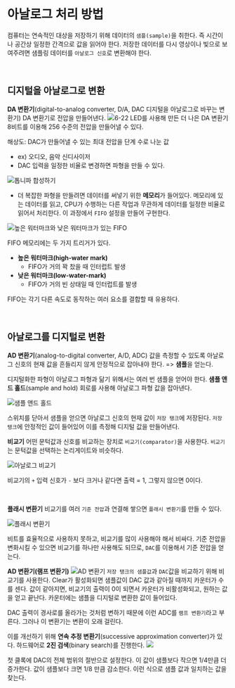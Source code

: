 # 아날로그 처리 방법

컴퓨터는 연속적인 대상을 저장하기 위해 데이터의 `샘플(sample)`을 취한다. 즉 시간이나 공간상 일정한 간격으로 값을 읽어야 한다. 저장한 데이터를 다시 영상이나 빛으로 보여주려면 샘플링 데이터를 `아날로그 신호`로 변환해야 한다.

<br />

## 디지털을 아날로그로 변환

**DA 변환기**(digital-to-analog converter, D/A, DAC 디지털을 아날로그로 바꾸는 변환기)
DA 변환기로 전압을 만들어낸다.
![6-22 LED를 사용해 만든 더 나은 DA 변환기](https://cdn.discordapp.com/attachments/879215554379018243/990298835857317908/unknown.png)
8비트를 이용해 256 수준의 전압을 만들어낼 수 있다.

해상도: DAC가 만들어낼 수 있는 최대 전압을 단계 수로 나눈 값

- ex) 오디오, 음악 신디사이저
- DAC 입력을 일정한 비율로 변경하면 파형을 만들 수 있다.

![톱니파 합성하기](https://cdn.discordapp.com/attachments/879215554379018243/990296465047957544/IMG_9722.jpg)

- 더 복잡한 파형을 만들려면 데이터를 써넣기 위한 **메모리**가 들어있다.
  메모리에 있는 데이터를 읽고, CPU가 수행하는 다른 작업과 무관하게 데이터를 일정한 비율로 읽어서 처리한다. 이 과정에서 `FIFO` 설정을 만들어 구현한다.

![높은 워터마크와 낮은 워터마크가 있는 FIFO](https://media.discordapp.net/attachments/879215554379018243/990296461797388318/IMG_9722.jpg?width=781&height=226)

FIFO 메모리에는 두 가지 트리거가 있다.

- **높은 워터마크(high-water mark)**
  - FIFO가 거의 꽉 찼을 때 인터럽트 발생
- **낮은 워터마크(low-water-mark)**
  - FIFO가 거의 빈 상태일 때 인터럽트를 발생

FIFO는 각기 다른 속도로 동작하는 여러 요소를 결합할 때 유용하다.

<br />

## 아날로그를 디지털로 변환

**AD 변환기**(analog-to-digital converter, A/D, ADC)
값을 측정할 수 있도록 아날로그 신호의 현재 값을 흔들리지 않게 안정적으로 잡아내야 한다. => **샘플**을 얻는다.

디지털화한 파형이 아날로그 파형과 닮기 위해서는 여러 번 샘플을 얻어야 한다. **샘플 앤드 홀드**(sample and hold) 회로를 사용해 아날로그 파형 값을 잡아낸다.

![샘플 앤드 홀드](https://cdn.discordapp.com/attachments/879215554379018243/990296920595521556/unknown.png)

스위치를 닫아서 샘플을 얻으면 아날로그 신호의 현재 값이 `저장 탱크`에 저장된다. `저장 탱크`에 안정적인 값이 들어있어 이를 측정해 디지털 값을 만들어낸다.
<br />

**비교기**
어떤 문턱값과 신호를 비교하는 장치로 `비교기(comparator)`을 사용한다. `비교기`는 문턱값을 선택하는 논리게이트와 비슷하다.

![아날로그 비교기](https://cdn.discordapp.com/attachments/879215554379018243/990299600046940242/unknown.png)

비교기의 `+` 입력 신호가 `-` 보다 크거나 같다면 출력 = 1, 그렇지 않으면 0이다.

<br />

**플래시 변환기**
비교기를 여러 `기준 전압`과 연결해 쌓으면 `플래시 변환기`를 만들 수 있다.

![플래시 변환기](https://media.discordapp.net/attachments/879215554379018243/990296461893853214/IMG_9724.jpg?width=496&height=495)

비트를 효율적으로 사용하지 못하고, 비교기를 많이 사용해야 해서 비싸다.
기준 전압을 변화시킬 수 있으면 비교기를 하나만 사용해도 되므로, `DAC`를 이용해서 기준 전압을 얻는다.

**AD 변환기(램프 변환기)**
![AD 변환기](https://cdn.discordapp.com/attachments/879215554379018243/990297255263240242/unknown.png)
`저장 탱크의 샘플값`과 `DAC`값을 비교하기 위해 비교기를 사용한다. Clear가 활성화되면 샘플값이 DAC 값과 같아질 때까지 카운터가 수를 센다. 값이 같아지면, 비교기의 출력이 0이 되면서 카운터가 비활성화되고, 원하는 값을 얻고 끝난다. 카운터에는 샘플을 디지털로 변환한 값이 들어있다.

DAC 출력이 경사로를 올라가는 것처럼 변하기 때문에 이런 ADC를 `램프 변환기`라고 부른다. 그러나 이 변환기는 변환이 오래 걸린다.

이를 개선하기 위해 **연속 추정 변환기**(successive approximation converter)가 있다. 하드웨어로 **2진 검색**(binary search)를 진행한다.
![](https://cdn.discordapp.com/attachments/879215554379018243/990296668396212314/unknown.png)

첫 클록에 DAC의 전체 범위의 절반으로 설정한다. 이 값이 샘플보다 작으면 1/4만큼 더 증가한다. 값이 샘플보다 크면 1/8 만큼 감소한다. 이런 식으로 샘플 값과 일치하는 값을 찾는다.
